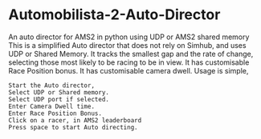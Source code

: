 # Automobilista-2-Auto-Director
An auto director for AMS2 in python using UDP or AMS2 shared memory
This is a simplified Auto director that does not rely on Simhub, and uses UDP or Shared Memory.
It tracks the smallest gap and the rate of change, selecting those most likely to be racing to be in view.
It has customisable Race Position bonus.
It has customisable camera dwell.
Usage is simple,

    Start the Auto director,
    Select UDP or Shared memory.
    Select UDP port if selected.
    Enter Camera Dwell time.
    Enter Race Position Bonus.
    Click on a racer, in AMS2 leaderboard
    Press space to start Auto directing.


